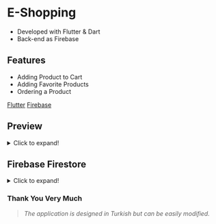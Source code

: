 # E-Shopping 

- Developed with Flutter & Dart
- Back-end as Firebase

## Features
- Adding Product to Cart
- Adding Favorite Products
- Ordering a Product


[Flutter](https://flutter.dev/docs/cookbook)
[Firebase](https://firebase.google.com)


## Preview
<details>
  <summary>Click to expand!</summary>
  
  ## App Screens
  - Login & Register

  <img src="https://github.com/salefurkan/e_commerce/blob/main/app_ui_images/Screenshot_1621321203.png?raw=true" alt="drawing" width="200"/> <img src="https://github.com/salefurkan/e_commerce/blob/main/app_ui_images/Screenshot_1621321225.png?raw=true" alt="drawing" width="200"/>

- Main Screen

<img src="https://github.com/salefurkan/e_commerce/blob/main/app_ui_images/Screenshot_1621321252.png?raw=true" alt="drawing" width="200"/> 

- Shopping Cart & Favourites

<img src="https://github.com/salefurkan/e_commerce/blob/main/app_ui_images/Screenshot_1621321285.png?raw=true" alt="drawing" width="200"/> <img src="https://github.com/salefurkan/e_commerce/blob/main/app_ui_images/Screenshot_1621321262.png" alt="drawing" width="200"/>

- My Addresses & Adding Addresses

<img src="https://github.com/salefurkan/e_commerce/blob/main/app_ui_images/Screenshot_1621321288.png?raw=true" alt="drawing" width="200"/> <img src="https://github.com/salefurkan/e_commerce/blob/main/app_ui_images/Screenshot_1621321331.png?raw=true" alt="drawing" width="200"/> <img src="https://github.com/salefurkan/e_commerce/blob/main/app_ui_images/Screenshot_1621321343.png?raw=true" alt="drawing" width="200"/>
  
- My Orders & Order Status
  
<img src="https://github.com/salefurkan/e_commerce/blob/main/app_ui_images/Screenshot_1621321358.png?raw=true" alt="drawing" width="200"/> 
<img src="https://github.com/salefurkan/e_commerce/blob/main/app_ui_images/Screenshot_1621321360.png?raw=true" alt="drawing" width="200"/> 

- Bottom Action Menu

<img src="https://github.com/salefurkan/e_commerce/blob/main/app_ui_images/Screenshot_1621321505.png?raw=true" alt="drawing" width="200"/> <img src="https://github.com/salefurkan/e_commerce/blob/main/app_ui_images/Screenshot_1621321487.png?raw=true" alt="drawing" width="200"/>

</details>

## Firebase Firestore
<details>
  <summary>Click to expand!</summary>

- Items
<img src="https://github.com/salefurkan/e_commerce/blob/main/app_firebase_images/4.PNG?raw=true" alt="drawing" width="500"/>

- Users
<img src="https://github.com/salefurkan/e_commerce/blob/main/app_firebase_images/5.PNG?raw=true" alt="drawing" width="500"/>

- User Address
<img src="https://github.com/salefurkan/e_commerce/blob/main/app_firebase_images/6.PNG?raw=true" alt="drawing" width="500"/>


  </details>


### Thank You Very Much

  > _The application is designed in Turkish but can be easily modified._
